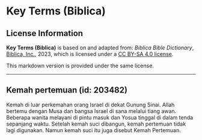 # Key Terms (Biblica)

## License Information

**Key Terms (Biblica)** is based on and adapted from: _Biblica Bible Dictionary_, [Biblica, Inc.](https://www.biblica.com/), 2023, which is licensed under a [CC BY-SA 4.0 license](https://creativecommons.org/licenses/by-sa/4.0/legalcode.en).

This markdown version is provided under the same license.



--------------------------------

## Kemah pertemuan (id: 203482)

Kemah di luar perkemahan orang Israel di dekat Gunung Sinai. Allah bertemu dengan Musa dan bangsa Israel di sana melalui tiang awan. Beberapa wanita melayani di pintu masuk dan Yosua tinggal di dalam tenda sepanjang waktu. Setelah kemah suci dibangun, kemah pertemuan tidak lagi digunakan. Namun kemah suci itu juga disebut Kemah Pertemuan.


